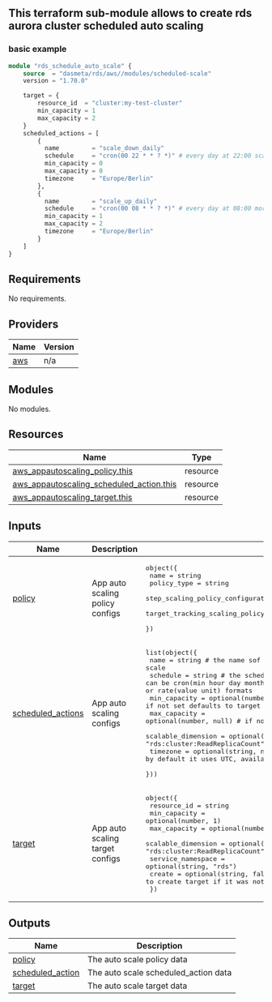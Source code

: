 ## This terraform sub-module allows to create rds aurora cluster scheduled auto scaling

### basic example

```terraform
module "rds_schedule_auto_scale" {
    source  = "dasmeta/rds/aws//modules/scheduled-scale"
    version = "1.70.0"

    target = {
        resource_id  = "cluster:my-test-cluster"
        min_capacity = 1
        max_capacity = 2
    }
    scheduled_actions = [
        {
          name         = "scale_down_daily"
          schedule     = "cron(00 22 * * ? *)" # every day at 22:00 scale down read replicas to 0
          min_capacity = 0
          max_capacity = 0
          timezone     = "Europe/Berlin"
        },
        {
          name         = "scale_up_daily"
          schedule     = "cron(00 08 * * ? *)" # every day at 08:00 morning scale up read replicas min=1, max=2
          min_capacity = 1
          max_capacity = 2
          timezone     = "Europe/Berlin"
        }
    ]
}
```
<!-- BEGINNING OF PRE-COMMIT-TERRAFORM DOCS HOOK -->
## Requirements

No requirements.

## Providers

| Name | Version |
|------|---------|
| <a name="provider_aws"></a> [aws](#provider\_aws) | n/a |

## Modules

No modules.

## Resources

| Name | Type |
|------|------|
| [aws_appautoscaling_policy.this](https://registry.terraform.io/providers/hashicorp/aws/latest/docs/resources/appautoscaling_policy) | resource |
| [aws_appautoscaling_scheduled_action.this](https://registry.terraform.io/providers/hashicorp/aws/latest/docs/resources/appautoscaling_scheduled_action) | resource |
| [aws_appautoscaling_target.this](https://registry.terraform.io/providers/hashicorp/aws/latest/docs/resources/appautoscaling_target) | resource |

## Inputs

| Name | Description | Type | Default | Required |
|------|-------------|------|---------|:--------:|
| <a name="input_policy"></a> [policy](#input\_policy) | App auto scaling policy configs | <pre>object({<br/>    name                                         = string<br/>    policy_type                                  = string<br/>    step_scaling_policy_configuration            = optional(any, null)<br/>    target_tracking_scaling_policy_configuration = optional(any, null)<br/>  })</pre> | `null` | no |
| <a name="input_scheduled_actions"></a> [scheduled\_actions](#input\_scheduled\_actions) | App auto scaling configs | <pre>list(object({<br/>    name               = string                 # the name sof scheduled scale<br/>    schedule           = string                 # the schedule time to apply auto scale, can be cron(min hour day month week-day year ), at(yyyy-mm-ddThh:mm:ss) or rate(value unit) formats<br/>    min_capacity       = optional(number, null) # if not set defaults to target min_capacity<br/>    max_capacity       = optional(number, null) # if not set defaults to target max_capacity<br/>    scalable_dimension = optional(string, "rds:cluster:ReadReplicaCount")<br/>    timezone           = optional(string, null) # by default it uses UTC, available values can be found here: https://www.joda.org/joda-time/timezones.html<br/>  }))</pre> | `[]` | no |
| <a name="input_target"></a> [target](#input\_target) | App auto scaling target configs | <pre>object({<br/>    resource_id        = string<br/>    min_capacity       = optional(number, 1)<br/>    max_capacity       = optional(number, 2)<br/>    scalable_dimension = optional(string, "rds:cluster:ReadReplicaCount")<br/>    service_namespace  = optional(string, "rds")<br/>    create             = optional(string, false) // allows to create target if it was not been created yet<br/>  })</pre> | <pre>{<br/>  "resource_id": null<br/>}</pre> | no |

## Outputs

| Name | Description |
|------|-------------|
| <a name="output_policy"></a> [policy](#output\_policy) | The auto scale policy data |
| <a name="output_scheduled_action"></a> [scheduled\_action](#output\_scheduled\_action) | The auto scale scheduled\_action data |
| <a name="output_target"></a> [target](#output\_target) | The auto scale target data |
<!-- END OF PRE-COMMIT-TERRAFORM DOCS HOOK -->
